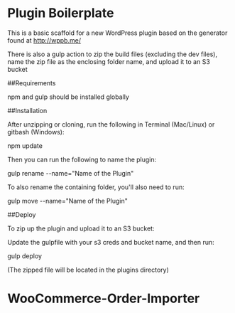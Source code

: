 Plugin Boilerplate
==========================

This is a basic scaffold for a new WordPress plugin based on the generator found
at http://wppb.me/

There is also a gulp action to zip the build files (excluding the dev files), name the zip file as the enclosing folder name, and upload it to an S3 bucket

##Requirements

npm and gulp should be installed globally

##Installation

After unzipping or cloning, run the following in Terminal (Mac/Linux) or gitbash (Windows):

npm update

Then you can run the following to name the plugin:

gulp rename --name="Name of the Plugin"

To also rename the containing folder, you'll also need to run:

gulp move --name="Name of the Plugin"

##Deploy

To zip up the plugin and upload it to an S3 bucket:

Update the gulpfile with your s3 creds and bucket name, and then run:

gulp deploy

(The zipped file will be located in the plugins directory)
# WooCommerce-Order-Importer

